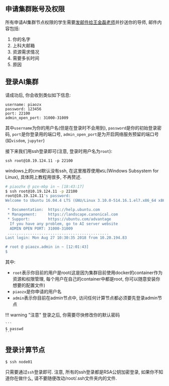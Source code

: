 ## 申请集群账号及权限
所有申请AI集群节点权限的学生需要[发邮件给王金磊老师](mailto:wangjinlei@shanghaitech.edu.cn)并抄送你的导师, 邮件内容包括:

1. 你的名字
2. 上科大邮箱
3. 资源需求情况
4. 需要多长时间
5. 原因

## 登录AI集群
请成功后, 你会收到类似如下信息:
```
username: piaozx
password: 123456
port: 22100
admin_open_port: 31000-31009
```
其中`username`为你的用户名(但是在登录时不会用到), `password`是你的初始登录密码, `port`是你登录用的端口号, `admin_open_port`是为开启网络服务预留的端口号(如`visdom`, `jupyter`)

接下来我们用ssh登录即可(注意, 登录时用户名为`root`):
```
ssh root@10.19.124.11 -p 22100
```
windows上的cmd默认没有ssh, 在这里推荐使用`WSL`(Windows Subsystem for Linux), 具体网上教程用很多, 不再赘述.
```bash
# piaozhx @ pzx-mbp in ~ [18:43:17]
$ ssh root@10.19.124.11 -p 22100
root@10.19.124.11's password:
Welcome to Ubuntu 16.04.4 LTS (GNU/Linux 3.10.0-514.16.1.el7.x86_64 x86_64)

 * Documentation:  https://help.ubuntu.com
 * Management:     https://landscape.canonical.com
 * Support:        https://ubuntu.com/advantage
  If you have any problem, go to AI server website
  ADMIN OPEN PORT: 31000-31009
 .............................................
Last login: Mon Aug 27 10:30:35 2018 from 10.20.194.83

# root @ piaozx.admin in ~ [12:01:43]
$
```
其中:

* `root`表示你目前的用户是root(这是因为集群目前使用docker的container作为资源和权限管理, 每个用户在自己的container中都是root, 你可以随意安装你想要的配置文件)
* `piaozx`是你申请的用户名
* `admin`表示你目前在admin节点中, 访问任何计算节点都必须要先登录admin节点



!!! warning "注意"
    登录之后, 你需要尽快修改你的默认密码
    
    ```
    $ passwd
    ```
    

## 登录计算节点

```
$ ssh node01
```
只需要通过`ssh`登录即可. 注意, 所有的ssh登录都是RSA公钥加密登录, 如果你不知道你在做什么, 请不要随便改动/root/.ssh文件夹内的文件.

